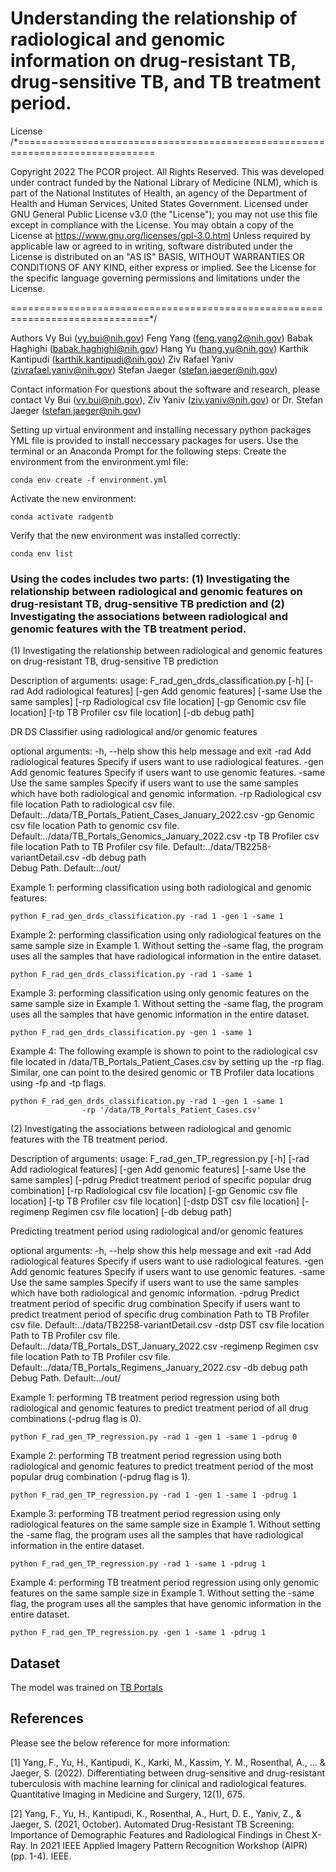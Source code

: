 # Understanding the relationship of radiological and genomic information on drug-resistant TB, drug-sensitive TB, and TB treatment period.

License
/*==============================================================================

Copyright 2022 The PCOR project. All Rights Reserved. This was developed under contract funded by the National Library of Medicine (NLM), which is part of the National Institutes of Health, an agency of the Department of Health and Human Services, United States Government. Licensed under GNU General Public License v3.0 (the "License"); you may not use this file except in compliance with the License. You may obtain a copy of the License at https://www.gnu.org/licenses/gpl-3.0.html Unless required by applicable law or agreed to in writing, software distributed under the License is distributed on an "AS IS" BASIS, WITHOUT WARRANTIES OR CONDITIONS OF ANY KIND, either express or implied. See the License for the specific language governing permissions and limitations under the License.

==============================================================================*/

Authors
Vy Bui (vy.bui@nih.gov)
Feng Yang (feng.yang2@nih.gov)
Babak Haghighi (babak.haghighi@nih.gov)
Hang Yu (hang.yu@nih.gov)
Karthik Kantipudi (karthik.kantipudi@nih.gov)
Ziv Rafael Yaniv (zivrafael.yaniv@nih.gov)
Stefan Jaeger (stefan.jaeger@nih.gov)

Contact information
For questions about the software and research, please contact Vy Bui (vy.bui@nih.gov), Ziv Yaniv (ziv.yaniv@nih.gov)  or Dr. Stefan Jaeger (stefan.jaeger@nih.gov)

Setting up virtual environment and installing necessary python packages
YML file is provided to install neccessary packages for users. Use the terminal or an Anaconda Prompt for the following steps: Create the environment from the environment.yml file:

```
conda env create -f environment.yml
```
Activate the new environment:

```
conda activate radgentb
```

Verify that the new environment was installed correctly:
```
conda env list
```

### Using the codes includes two parts: (1) Investigating the relationship between radiological and genomic features on drug-resistant TB, drug-sensitive TB prediction and (2) Investigating the associations between radiological and genomic features with the TB treatment period.

(1) Investigating the relationship between radiological and genomic features on drug-resistant TB, drug-sensitive TB prediction


Description of arguments:
usage: F_rad_gen_drds_classification.py 
                                [-h] 
                                [-rad Add radiological features]
                                [-gen Add genomic features] 
                                [-same Use the same samples] 
                                [-rp Radiological csv file location] 
                                [-gp Genomic csv file location]
                                [-tp TB Profiler csv file location]
                                [-db debug path]    
                                             
DR DS Classifier using radiological and/or genomic features

optional arguments:
  -h, --help    show this help message and exit
  -rad Add radiological features
            Specify if users want to use radiological features.
  -gen Add genomic features
            Specify if users want to use genomic features.
  -same Use the same samples
            Specify if users want to use the same samples 
            which have both radiological and genomic information.
  -rp Radiological csv file location
            Path to radiological csv file. 
            Default:../data/TB_Portals_Patient_Cases_January_2022.csv
  -gp Genomic csv file location
            Path to genomic csv file. 
            Default:../data/TB_Portals_Genomics_January_2022.csv
  -tp TB Profiler csv file location
            Path to TB Profiler csv file. 
            Default:../data/TB2258-variantDetail.csv
  -db debug path    
            Debug Path. 
            Default:../out/

Example 1: performing classification using both radiological and genomic features:

```
python F_rad_gen_drds_classification.py -rad 1 -gen 1 -same 1
```

Example 2: performing classification using only radiological features on the same sample size in Example 1. Without setting the -same flag, the program uses all the samples that have radiological information in the entire dataset.

```
python F_rad_gen_drds_classification.py -rad 1 -same 1
```

Example 3: performing classification using only genomic features on the same sample size in Example 1. Without setting the -same flag, the program uses all the samples that have genomic information in the entire dataset. 

```
python F_rad_gen_drds_classification.py -gen 1 -same 1
```

Example 4: The following example is shown to point to the radiological csv file located in /data/TB\_Portals\_Patient\_Cases.csv by setting up the -rp flag. Similar, one can point to the desired genomic or TB Profiler data locations using -fp and -tp flags.

```
python F_rad_gen_drds_classification.py -rad 1 -gen 1 -same 1 
                -rp '/data/TB_Portals_Patient_Cases.csv'
```



(2) Investigating the associations between radiological and genomic features with the TB treatment period.


Description of arguments:
usage: F_rad_gen_TP_regression.py 
                            [-h] 
			    [-rad Add radiological features]
                            [-gen Add genomic features] 
                            [-same Use the same samples] 
                            [-pdrug Predict treatment period of specific popular drug combination]
                            [-rp Radiological csv file location]
                            [-gp Genomic csv file location]
                            [-tp TB Profiler csv file location]
                            [-dstp DST csv file location]
                            [-regimenp Regimen csv file location]
                            [-db debug path]

Predicting treatment period using radiological 
                       and/or genomic features

optional arguments:
  -h, --help    show this help message and exit
  -rad Add radiological features
            Specify if users want to use radiological features.
  -gen Add genomic features
            Specify if users want to use genomic features.
  -same Use the same samples
            Specify if users want to use the same samples 
            which have both radiological and genomic information.
  -pdrug Predict treatment period of specific drug combination
            Specify if users want to predict treatment period 
            of specific drug combination
            Path to TB Profiler csv file. 
            Default:../data/TB2258-variantDetail.csv
  -dstp DST csv file location
            Path to TB Profiler csv file. 
            Default:../data/TB_Portals_DST_January_2022.csv
  -regimenp Regimen csv file location
            Path to TB Profiler csv file. 
            Default:../data/TB_Portals_Regimens_January_2022.csv
  -db debug path        
            Debug Path. Default:../out/

Example 1: performing TB treatment period regression using both radiological and genomic features to predict treatment period of all drug combinations (-pdrug flag is 0).

```
python F_rad_gen_TP_regression.py -rad 1 -gen 1 -same 1 -pdrug 0
```

Example 2: performing TB treatment period regression using both radiological and genomic features to predict treatment period of the most popular drug combination (-pdrug flag is 1).

```
python F_rad_gen_TP_regression.py -rad 1 -gen 1 -same 1 -pdrug 1
```

Example 3: performing TB treatment period regression using only radiological features on the same sample size in Example 1. Without setting the -same flag, the program uses all the samples that have radiological information in the entire dataset.

```
python F_rad_gen_TP_regression.py -rad 1 -same 1 -pdrug 1
```

Example 4: performing TB treatment period regression using only genomic features on the same sample size in Example 1. Without setting the -same flag, the program uses all the samples that have genomic information in the entire dataset. 
```
python F_rad_gen_TP_regression.py -gen 1 -same 1 -pdrug 1
```

## Dataset
The model was trained on [TB Portals](https://tbportals.niaid.nih.gov/download-data)

## References
Please see the below reference for more information:

[1] Yang, F., Yu, H., Kantipudi, K., Karki, M., Kassim, Y. M., Rosenthal, A., ... & Jaeger, S. (2022). Differentiating between drug-sensitive and drug-resistant tuberculosis with machine learning for clinical and radiological features. Quantitative Imaging in Medicine and Surgery, 12(1), 675.

[2] Yang, F., Yu, H., Kantipudi, K., Rosenthal, A., Hurt, D. E., Yaniv, Z., & Jaeger, S. (2021, October). Automated Drug-Resistant TB Screening: Importance of Demographic Features and Radiological Findings in Chest X-Ray. In 2021 IEEE Applied Imagery Pattern Recognition Workshop (AIPR) (pp. 1-4). IEEE.
